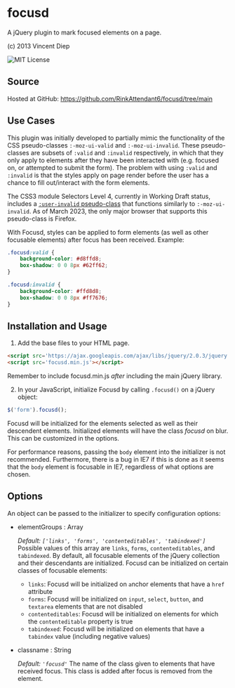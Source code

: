 # focusd

A jQuery plugin to mark focused elements on a page.

(c) 2013 Vincent Diep

![MIT License](https://img.shields.io/github/license/RinkAttendant6/focusd?style=flat-square)

## Source

Hosted at GitHub: https://github.com/RinkAttendant6/focusd/tree/main

## Use Cases

This plugin was initially developed to partially mimic the functionality of the CSS pseudo-classes `:-moz-ui-valid` and `:-moz-ui-invalid`. These pseudo-classes are subsets of `:valid` and `:invalid` respectively, in which that they only apply to elements after they have been interacted with (e.g. focused on, or attempted to submit the form). The problem with using `:valid` and `:invalid` is that the styles apply on page render before the user has a chance to fill out/interact with the form elements.

The CSS3 module Selectors Level 4, currently in Working Draft status, includes a [`:user-invalid` pseudo-class](https://www.w3.org/TR/selectors-4/#user-pseudos) that functions similarly to `:-moz-ui-invalid`. As of March 2023, the only major browser that supports this pseudo-class is Firefox.

With Focusd, styles can be applied to form elements (as well as other focusable elements) after focus has been received. Example:

```css
.focusd:valid {
    background-color: #d8ffd8;
    box-shadow: 0 0 8px #62ff62;
}

.focusd:invalid {
    background-color: #ffd8d8;
    box-shadow: 0 0 8px #ff7676;
}
```

## Installation and Usage

 1. Add the base files to your HTML page.
```html
<script src='https://ajax.googleapis.com/ajax/libs/jquery/2.0.3/jquery.min.js'></script>
<script src='focusd.min.js'></script>
```
 Remember to include focusd.min.js *after* including the main jQuery library.

 2. In your JavaScript, initialize Focusd by calling `.focusd()` on a jQuery object:
```js
$('form').focusd();
```

Focusd will be initialized for the elements selected as well as their descendent elements. Initialized elements will have the class *focusd* on blur. This can be customized in the options.

For performance reasons, passing the `body` element into the initializer is not recommended. Furthermore, there is a bug in IE7 if this is done as it seems that the `body` element is focusable in IE7, regardless of what options are chosen.

## Options

An object can be passed to the initializer to specify configuration options:

 - elementGroups : Array
 
   *Default: `['links', 'forms', 'contenteditables', 'tabindexed']`* Possible values of this array are `links`, `forms`, `contenteditables`, and `tabindexed`. By default, all focusable elements of the jQuery collection and their descendants are initialized. Focusd can be initialized on certain classes of focusable elements:

    - `links`: Focusd will be initialized on `a`nchor elements that have a `href` attribute
    - `forms`: Focusd will be initialized on `input`, `select`, `button`, and `textarea` elements that are not disabled
    - `contenteditables`: Focusd will be initialized on elements for which the `contenteditable` property is true
    - `tabindexed`: Focusd will be initialized on elements that have a `tabindex` value (including negative values)

 - classname : String

   *Default: `'focusd'`* The name of the class given to elements that have received focus. This class is added after focus is removed from the element.
